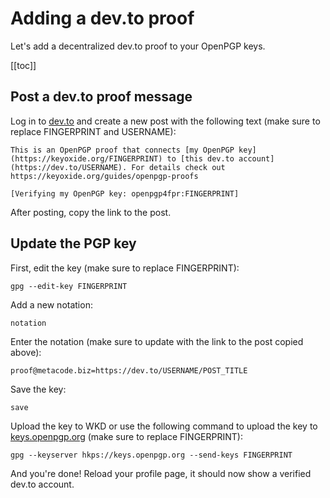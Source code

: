 # Adding a dev.to proof

Let's add a decentralized dev.to proof to your OpenPGP keys.

[[toc]]

## Post a dev.to proof message

Log in to [dev.to](https://dev.to) and create a new post with the following text (make sure to replace FINGERPRINT and USERNAME):

```
This is an OpenPGP proof that connects [my OpenPGP key](https://keyoxide.org/FINGERPRINT) to [this dev.to account](https://dev.to/USERNAME). For details check out https://keyoxide.org/guides/openpgp-proofs

[Verifying my OpenPGP key: openpgp4fpr:FINGERPRINT]
```

After posting, copy the link to the post.

## Update the PGP key

First, edit the key (make sure to replace FINGERPRINT):

```
gpg --edit-key FINGERPRINT
```

Add a new notation:

```
notation
```

Enter the notation (make sure to update with the link to the post copied above):

```
proof@metacode.biz=https://dev.to/USERNAME/POST_TITLE
```

Save the key:

```
save
```

Upload the key to WKD or use the following command to upload the key to [keys.openpgp.org](https://keys.openpgp.org) (make sure to replace FINGERPRINT):

```
gpg --keyserver hkps://keys.openpgp.org --send-keys FINGERPRINT
```

And you're done! Reload your profile page, it should now show a verified dev.to account.
